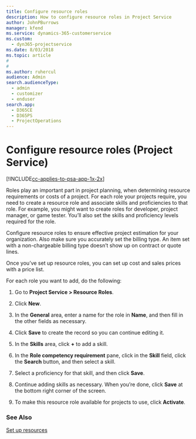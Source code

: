 ```yaml
---
title: Configure resource roles
description: How to configure resource roles in Project Service
author: JohnPBurrows
manager: kfend
ms.service: dynamics-365-customerservice
ms.custom: 
  - dyn365-projectservice
ms.date: 8/03/2018
ms.topic: article
#
#
ms.author: ruhercul
audience: Admin
search.audienceType: 
  - admin
  - customizer
  - enduser
search.app: 
  - D365CE
  - D365PS
  - ProjectOperations
---
```

# Configure resource roles (Project Service)

[!INCLUDE[cc-applies-to-psa-app-1x-2x](../includes/cc-applies-to-psa-app-1x-2x.md)]

Roles play an important part in project planning, when determining resource requirements or costs of a project. For each role your projects require, you need to create a resource role and associate skills and proficiencies to that role. For example, you might want to create roles for developer, project manager, or game tester. You’ll also set the skills and proficiency levels required for the role.  
  
 Configure resource roles to ensure effective project estimation for your organization.  Also make sure you accurately set the billing type. An item set with a non-chargeable billing type doesn’t show up on contract or quote lines.  
  
 Once you’ve set up resource roles, you can set up cost and sales prices with a price list.  
  
 For each role you want to add, do the following:  
  
1.  Go to **Project Service > Resource Roles**.  
  
2.  Click **New**.  
  
3.  In the **General** area, enter a name for the role in **Name**, and then fill in the other fields as necessary.  
  
4.  Click **Save** to create the record so you can continue editing it.  
  
5.  In the **Skills** area, click **+** to add a skill.  
  
6.  In the **Role competency requirement** pane, click in the **Skill** field, click the **Search** button, and then select a skill.  
  
7.  Select a proficiency for that skill, and then click **Save**.  
  
8.  Continue adding skills as necessary. When you’re done, click **Save** at the bottom right corner of the screen.  
  
9. To make this resource role available for projects to use, click **Activate**.  
  
### See Also  
 [Set up resources](../psa/set-up-resources.md)

